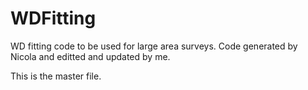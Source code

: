 # WDFitting
WD fitting code to be used for large area surveys. Code generated by Nicola and editted and updated by me. 

This is the master file.

